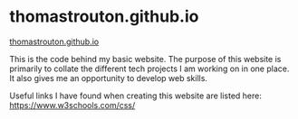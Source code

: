 # thomastrouton.github.io
<a href="https://thomastrouton.github.io"> thomastrouton.github.io </a>

This is the code behind my basic website. 
The purpose of this website is primarily to collate the different tech projects I am working on in one place. It also gives me an opportunity to develop web skills.

Useful links I have found when creating this website are listed here:
https://www.w3schools.com/css/ 
